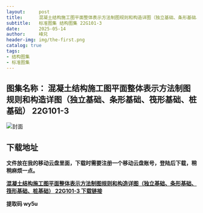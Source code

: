 ```yaml
---
layout:     post
title:      混凝土结构施工图平面整体表示方法制图规则和构造详图（独立基础、条形基础、筏形基础、桩基础） 22G101-3
subtitle:   标准图集 结构图集 22G101-3
date:       2025-05-14
author:     峰兄
header-img: img/the-first.png
catalog: true
tags:
- 结构图集
- 标准图集
---
```

## 图集名称： 混凝土结构施工图平面整体表示方法制图规则和构造详图（独立基础、条形基础、筏形基础、桩基础） 22G101-3
![封面](https://pic1.imgdb.cn/item/682480c758cb8da5c8f1a895.jpg)

## 下载地址 ##
**文件放在我的移动云盘里面，下载时需要注册一个移动云盘账号，登陆后下载，稍稍麻烦一点。**  
  
[**混凝土结构施工图平面整体表示方法制图规则和构造详图（独立基础、条形基础、筏形基础、桩基础） 22G101-3 下载链接**](https://caiyun.139.com/m/i?2nc6p7vn0myht)

**提取码  wy5u**



